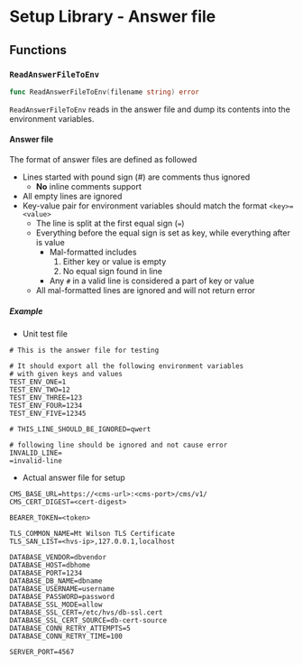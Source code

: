 # Setup Library - Answer file

## Functions

### `ReadAnswerFileToEnv`

```go
func ReadAnswerFileToEnv(filename string) error
```

`ReadAnswerFileToEnv` reads in the answer file and dump its contents into the
environment variables. 

#### Answer file

The format of answer files are defined as followed
- Lines started with pound sign (#) are comments thus ignored
  - **No** inline comments support
- All empty lines are ignored
- Key-value pair for environment variables should match the format `<key>=<value>`
  - The line is split at the first equal sign (`=`)
  - Everything before the equal sign is set as key, while everything after is value
    - Mal-formatted includes
      1. Either key or value is empty
      2. No equal sign found in line
    - Any `#` in a valid line is considered a part of key or value
  - All mal-formatted lines are ignored and will not return error

##### Example

- Unit test file
```text
# This is the answer file for testing

# It should export all the following environment variables
# with given keys and values
TEST_ENV_ONE=1
TEST_ENV_TWO=12
TEST_ENV_THREE=123
TEST_ENV_FOUR=1234
TEST_ENV_FIVE=12345

# THIS_LINE_SHOULD_BE_IGNORED=qwert

# following line should be ignored and not cause error
INVALID_LINE=
=invalid-line
```

- Actual answer file for setup

```text
CMS_BASE_URL=https://<cms-url>:<cms-port>/cms/v1/
CMS_CERT_DIGEST=<cert-digest>

BEARER_TOKEN=<token>

TLS_COMMON_NAME=Mt Wilson TLS Certificate
TLS_SAN_LIST=<hvs-ip>,127.0.0.1,localhost

DATABASE_VENDOR=dbvendor
DATABASE_HOST=dbhome
DATABASE_PORT=1234
DATABASE_DB_NAME=dbname
DATABASE_USERNAME=username
DATABASE_PASSWORD=password
DATABASE_SSL_MODE=allow
DATABASE_SSL_CERT=/etc/hvs/db-ssl.cert
DATABASE_SSL_CERT_SOURCE=db-cert-source
DATABASE_CONN_RETRY_ATTEMPTS=5
DATABASE_CONN_RETRY_TIME=100

SERVER_PORT=4567
```